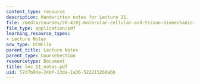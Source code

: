 ```yaml
---
content_type: resource
description: Handwritten notes for Lecture 11.
file: /media/courses/20-410j-molecular-cellular-and-tissue-biomechanics-be-410j-spring-2003/57d7b04a24bf13da1a36522215260a6b_lec_11_notes.pdf
file_type: application/pdf
learning_resource_types:
- Lecture Notes
ocw_type: OCWFile
parent_title: Lecture Notes
parent_type: CourseSection
resourcetype: Document
title: lec_11_notes.pdf
uid: 57d7b04a-24bf-13da-1a36-522215260a6b
---
```

